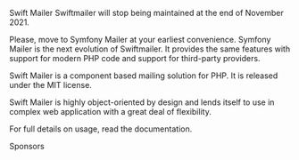 Swift Mailer
Swiftmailer will stop being maintained at the end of November 2021.

Please, move to Symfony Mailer at your earliest convenience. Symfony Mailer is the next evolution of Swiftmailer. It provides the same features with support for modern PHP code and support for third-party providers.

Swift Mailer is a component based mailing solution for PHP. It is released under the MIT license.

Swift Mailer is highly object-oriented by design and lends itself to use in complex web application with a great deal of flexibility.

For full details on usage, read the documentation.

Sponsors
